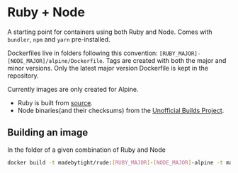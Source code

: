 # Ruby + Node

A starting point for containers using both Ruby and Node. Comes with `bundler`, `npm` and `yarn` pre-installed.

Dockerfiles live in folders following this convention: `[RUBY_MAJOR]-[NODE_MAJOR]/alpine/Dockerfile`. Tags are created with both the major and minor versions. Only the latest major version Dockerfile is kept in the repository.

Currently images are only created for Alpine.

* Ruby is built from [source](https://cache.ruby-lang.org/pub/ruby/).
* Node binaries(and their checksums) from the [Unofficial Builds Project](https://unofficial-builds.nodejs.org/download/release/).

## Building an image

In the folder of a given combination of Ruby and Node

```sh
docker build -t madebytight/rude:[RUBY_MAJOR]-[NODE_MAJOR]-alpine -t madebytight/rude:[RUBY_MINOR]-[NODE_MINOR]-alpine .
```
